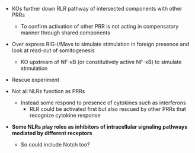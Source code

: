 - KOs further down RLR pathway of intersected components with other PRRs 
	- To confirm activation of other PRR is not acting in compensatory manner through shared components
- Over express RIG-I/Mavs to simulate stimulation in foreign presence and look at read-out of somitogenesis
	- KO upstream of NF-κB (or constitutively active NF-κB) to simulate stimulation
- Rescue experiment


- Not all NLRs function as PRRs
	- Instead some respond to presence of cytokines such as interferons
		- RLR could be activated first but also rescued by other PRRs that recognize cytokine response
- **Some NLRs play roles as inhibitors of intracellular signaling pathways mediated by different receptors**
	- So could include Notch too?

